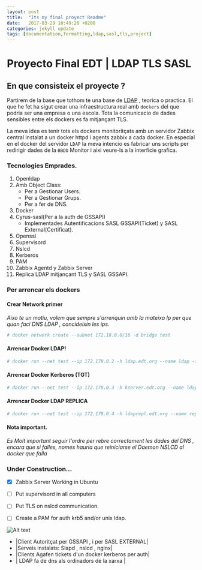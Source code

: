 ```yaml
---
layout: post
title:  "Its my final proyect Readme"
date:   2017-03-29 10:49:20 +0200
categories: jekyll update
tags: [documentation,formatting,ldap,sasl,tls,project]
---
```


# Proyecto Final EDT | LDAP TLS SASL

## En que consisteix el proyecte ?

Partirem de la base que tothom te una base de [LDAP](https://es.wikipedia.org/wiki/OpenLDAP) , teorica o practica.
El que he fet ha sigut crear una infraestructura real amb `dockers` del que podria ser una empresa o una escola.
Tota la comunicacio de dades sensibles entre els dockers es fa mitjançant TLS.

La meva idea es tenir tots els dockers monitoritçats amb un servidor Zabbix central instalat a un docker httpd i agents zabbix a cada docker. En especial en el docker del servidor `LDAP` la meva intencio es fabricar uns scripts per redirigir dades de la `BBDD`
Monitor i aixi veure-ls a la interficie grafica.

### Tecnologies Emprades.

1. Openldap
  1. Amb Object Class:
      * Per a Gestionar Users.
      * Per a Gestionar Grups.
      * Per a fer de DNS.
2. Docker
3. Cyrus-sasl(Per a la auth de GSSAPI)
    - Implementades Autentificacions SASL GSSAPI(Ticket) y SASL External(Certificat).
4. Openssl
5. Supervisord
6. Nslcd
7. Kerberos
8. PAM
9. Zabbix Agentd y Zabbix Server
10. Replica LDAP mitjançant TLS y SASL GSSAPI.

### Per arrencar els dockers
#### Crear Network primer
_Aixo te un motiu, volem que sempre s'arrenquin amb la mateixa Ip per que quan faci DNS LDAP , concideixin les ips._
 ```bash
 # docker network create --subnet 172.18.0.0/16 -d bridge test
 ```
#### Arrencar Docker LDAP! 
 ```bash
 # docker run --net test --ip 172.178.0.2 -h ldap.edt.org --name ldap -it antagme/ldap_supervisor:latest
 ```  
#### Arrencar Docker Kerberos (TGT)  
 ```bash
 # docker run --net test --ip 172.178.0.3 -h kserver.edt.org --name ldap -it antagme/kerberos:latest
 ```
#### Arrencar Docker LDAP REPLICA
 ```bash
 # docker run --net test --ip 172.178.0.4 -h ldaprepl.edt.org --name replica -it antagme/ldap_replica:latest
 ```
#### Nota important.
_Es Molt important seguir l'ordre per rebre correctament les dades del DNS , encara que si falles, nomes hauria que reiniciarse el Daemon NSLCD al docker que falla_

### Under Construction...

- [x] Zabbix Server Working in Ubuntu
- [ ] Put supervisord in all computers
- [ ] Put TLS on nslcd communication.
- [ ] Create a PAM for auth krb5 and/or unix ldap.

 
 ![Alt text](http://octodex.github.com/images/stormtroopocat.jpg "The Stormtroopocat")

- |Client Autoritçat per GSSAPI , i per SASL EXTERNAL|
- |Serveis instalats: Slapd , nslcd , nginx|
- |Clients Agafen tickets d'un docker kerberos per auth|
- | LDAP fa de dns als ordinadors de la xarxa |
